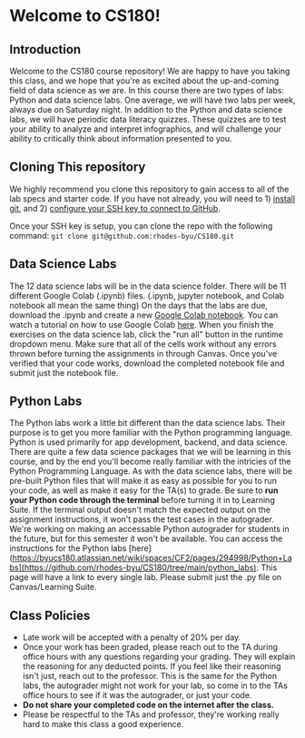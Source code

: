 # Welcome to CS180! 
## Introduction
Welcome to the CS180 course repository! We are happy to have you taking this class, and we hope that you're as excited about the up-and-coming field of data science as we are. In this course there are two types of labs: Python and data science labs. One average, we will have two labs per week, always due on Saturday night. In addition to the Python and data science labs, we will have periodic data literacy quizzes. These quizzes are to test your ability to analyze and interpret infographics, and will challenge your ability to critically think about information presented to you.

## Cloning This repository

We highly recommend you clone this repository to gain access to all of the lab specs and starter code. If you have not already, you will need to 1) [install git](https://www.atlassian.com/git/tutorials/install-git), and 2) [configure your SSH key to connect to GitHub](https://docs.github.com/en/authentication/connecting-to-github-with-ssh).

Once your SSH key is setup, you can clone the repo with the following command: `git clone git@github.com:rhodes-byu/CS180.git`

## Data Science Labs
The 12 data science labs will be in the data science folder. There will be 11 different Google Colab (.ipynb) files. (.ipynb, jupyter notebook, and Colab notebook all mean the same thing) On the days that the labs are due, download the .ipynb and create a new [Google Colab notebook](https://colab.research.Google.com/). You can watch a tutorial on how to use Google Colab [here](https://www.youtube.com/watch?v=WFvY3qgtMqM&ab_channel=MarkKeith). When you finish the exercises on the data science lab, click the "run all" button in the runtime dropdown menu. Make sure that all of the cells work without any errors thrown before turning the assignments in through Canvas. Once you've verified that your code works, download the completed notebook file and submit just the notebook file.

## Python Labs
The Python labs work a little bit different than the data science labs. Their purpose is to get you more familiar with the Python programming language. Python is used primarily for app development, backend, and data science. There are quite a few data science packages that we will be learning in this course, and by the end you'll become really familiar with the intricies of the Python Programming Language. As with the data science labs, there will be pre-built Python files that will make it as easy as possible for you to run your code, as well as make it easy for the TA(s) to grade. Be sure to **run your Python code through the terminal** before turning it in to Learning Suite. If the terminal output doesn't match the expected output on the assignment instructions, it won't pass the test cases in the autograder. We're working on making an accessable Python autograder for students in the future, but for this semester it won't be available. You can access the instructions for the Python labs [here](https://byucs180.atlassian.net/wiki/spaces/CF2/pages/294998/Python+Labs](https://github.com/rhodes-byu/CS180/tree/main/python_labs). This page will have a link to every single lab. Please submit just the .py file on Canvas/Learning Suite.

## Class Policies
- Late work will be accepted with a penalty of 20% per day.
- Once your work has been graded, please reach out to the TA during office hours with any questions regarding your grading. They will explain the reasoning for any deducted points. If you feel like their reasoning isn't just, reach out to the professor. This is the same for the Python labs, the autograder might not work for your lab, so come in to the TAs office hours to see if it was the autograder, or just your code.
- **Do not share your completed code on the internet after the class.**
- Please be respectful to the TAs and professor, they're working really hard to make this class a good experience.

